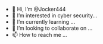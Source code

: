 - 👋 Hi, I’m @Jocker444
- 👀 I’m interested in cyber security...
- 🌱 I’m currently learning ...
- 💞️ I’m looking to collaborate on ...
- 📫 How to reach me ...

<!---
Jocker444/Jocker444 is a ✨ special ✨ repository because its `README.md` (this file) appears on your GitHub profile.
You can click the Preview link to take a look at your changes.
--->
